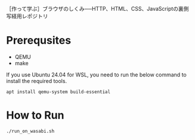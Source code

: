 
［作って学ぶ］ブラウザのしくみ──HTTP、HTML、CSS、JavaScriptの裏側 写経用レポジトリ

# Prerequsites

- QEMU
- make

If you use Ubuntu 24.04 for WSL, you need to run the below command to install the required tools. 

```shell
apt install qemu-system build-essential
```

# How to Run

```shell
./run_on_wasabi.sh
```